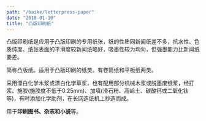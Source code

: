 ```yaml
---
path: "/baike/letterpress-paper"
date: "2018-01-10"
title: "凸版印刷纸"
---
```


凸版印刷纸是应用于凸版印刷的专用纸张，纸的性质同新闻纸差不多，抗水性、色质纯度、纸张表面的平滑度较新闻纸略好，吸墨性较为均匀，但强墨能力比新闻纸要差。   

简称凸版纸。适用于凸版印刷的纸类。有卷筒纸和平板纸两类。   

采用漂白化学木浆或漂白化学草浆，也有配用部分机械木浆或脱墨废纸浆，经打浆、施胶(施胶度不低于0.25mm)、加填(滑石粉、高岭土、碳酸钙或二氧化钛等)，有时添加化学助剂，在长网造纸机上抄造而成。   

用于**印刷图书、杂志和小说**等。   

